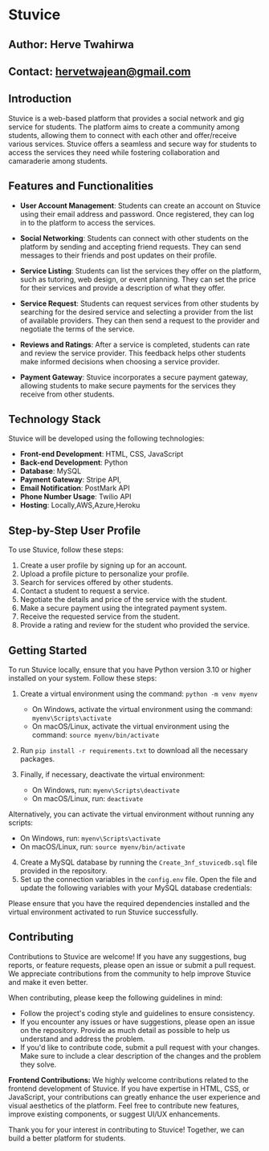 # Stuvice
## Author: Herve Twahirwa
## Contact: hervetwajean@gmail.com

## Introduction

Stuvice is a web-based platform that provides a social network and gig service for students. The platform aims to create a community among students, allowing them to connect with each other and offer/receive various services. Stuvice offers a seamless and secure way for students to access the services they need while fostering collaboration and camaraderie among students.

## Features and Functionalities

- **User Account Management**: Students can create an account on Stuvice using their email address and password. Once registered, they can log in to the platform to access the services.

- **Social Networking**: Students can connect with other students on the platform by sending and accepting friend requests. They can send messages to their friends and post updates on their profile.

- **Service Listing**: Students can list the services they offer on the platform, such as tutoring, web design, or event planning. They can set the price for their services and provide a description of what they offer.

- **Service Request**: Students can request services from other students by searching for the desired service and selecting a provider from the list of available providers. They can then send a request to the provider and negotiate the terms of the service.

- **Reviews and Ratings**: After a service is completed, students can rate and review the service provider. This feedback helps other students make informed decisions when choosing a service provider.

- **Payment Gateway**: Stuvice incorporates a secure payment gateway, allowing students to make secure payments for the services they receive from other students.

## Technology Stack

Stuvice will be developed using the following technologies:

- **Front-end Development**: HTML, CSS, JavaScript
- **Back-end Development**: Python
- **Database**: MySQL
- **Payment Gateway**: Stripe API,
- **Email Notification**: PostMark API
- **Phone Number Usage**: Twilio API
- **Hosting**: Locally,AWS,Azure,Heroku

## Step-by-Step User Profile

To use Stuvice, follow these steps:

1. Create a user profile by signing up for an account.
2. Upload a profile picture to personalize your profile.
3. Search for services offered by other students.
4. Contact a student to request a service.
5. Negotiate the details and price of the service with the student.
6. Make a secure payment using the integrated payment system.
7. Receive the requested service from the student.
8. Provide a rating and review for the student who provided the service.

## Getting Started

To run Stuvice locally, ensure that you have Python version 3.10 or higher installed on your system. Follow these steps:

1. Create a virtual environment using the command: `python -m venv myenv`
   - On Windows, activate the virtual environment using the command: `myenv\Scripts\activate`
   - On macOS/Linux, activate the virtual environment using the command: `source myenv/bin/activate`

2. Run `pip install -r requirements.txt` to download all the necessary packages.

3. Finally, if necessary, deactivate the virtual environment:
   - On Windows, run: `myenv\Scripts\deactivate`
   - On macOS/Linux, run: `deactivate`

Alternatively, you can activate the virtual environment without running any scripts:
- On Windows, run: `myenv\Scripts\activate`
- On macOS/Linux, run: `source myenv/bin/activate`
4. Create a MySQL database by running the `Create_3nf_stuvicedb.sql` file provided in the repository.
5. Set up the connection variables in the `config.env` file. Open the file and update the following variables with your MySQL database credentials:

Please ensure that you have the required dependencies installed and the virtual environment activated to run Stuvice successfully.

## Contributing

Contributions to Stuvice are welcome! If you have any suggestions, bug reports, or feature requests, please open an issue or submit a pull request. We appreciate contributions from the community to help improve Stuvice and make it even better.

When contributing, please keep the following guidelines in mind:

- Follow the project's coding style and guidelines to ensure consistency.
- If you encounter any issues or have suggestions, please open an issue on the repository. Provide as much detail as possible to help us understand and address the problem.
- If you'd like to contribute code, submit a pull request with your changes. Make sure to include a clear description of the changes and the problem they solve.

**Frontend Contributions:** We highly welcome contributions related to the frontend development of Stuvice. If you have expertise in HTML, CSS, or JavaScript, your contributions can greatly enhance the user experience and visual aesthetics of the platform. Feel free to contribute new features, improve existing components, or suggest UI/UX enhancements.

Thank you for your interest in contributing to Stuvice! Together, we can build a better platform for students.


